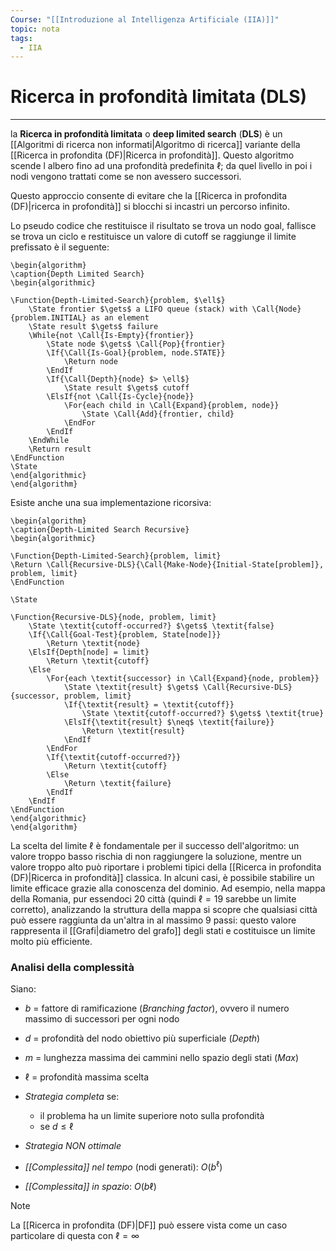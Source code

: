 ```yaml
---
Course: "[[Introduzione al Intelligenza Artificiale (IIA)]]"
topic: nota
tags:
  - IIA
---
```


# Ricerca in profondità limitata (DLS)
---
la **Ricerca in profondità limitata** o **deep limited search** (**DLS**) è un [[Algoritmi di ricerca non informati|Algoritmo di ricerca]] variante della [[Ricerca in profondita (DF)|Ricerca in profondità]]. Questo algoritmo scende l albero fino ad una profondità predefinita $\ell$; da quel livello in poi i nodi vengono trattati come se non avessero successori.

Questo approccio consente di evitare che la [[Ricerca in profondita (DF)|ricerca in profondità]] si blocchi si incastri un percorso infinito.

Lo pseudo codice che restituisce il risultato se trova un nodo goal, fallisce se trova un ciclo e restituisce un valore di cutoff se raggiunge il limite prefissato è il seguente:
```pseudo
\begin{algorithm}
\caption{Depth Limited Search}
\begin{algorithmic}

\Function{Depth-Limited-Search}{problem, $\ell$}
    \State frontier $\gets$ a LIFO queue (stack) with \Call{Node}{problem.INITIAL} as an element
    \State result $\gets$ failure
    \While{not \Call{Is-Empty}{frontier}}
        \State node $\gets$ \Call{Pop}{frontier}
        \If{\Call{Is-Goal}{problem, node.STATE}}
            \Return node
        \EndIf
        \If{\Call{Depth}{node} $> \ell$}
            \State result $\gets$ cutoff
        \ElsIf{not \Call{Is-Cycle}{node}}
            \For{each child in \Call{Expand}{problem, node}}
                \State \Call{Add}{frontier, child}
            \EndFor
        \EndIf
    \EndWhile
    \Return result
\EndFunction
\State
\end{algorithmic}
\end{algorithm}
```
Esiste anche una sua implementazione ricorsiva:
```pseudo
\begin{algorithm}
\caption{Depth-Limited Search Recursive}
\begin{algorithmic}

\Function{Depth-Limited-Search}{problem, limit} 
\Return \Call{Recursive-DLS}{\Call{Make-Node}{Initial-State[problem]}, problem, limit}
\EndFunction

\State 

\Function{Recursive-DLS}{node, problem, limit} 
    \State \textit{cutoff-occurred?} $\gets$ \textit{false}
    \If{\Call{Goal-Test}{problem, State[node]}} 
        \Return \textit{node}
    \ElsIf{Depth[node] = limit} 
        \Return \textit{cutoff}
    \Else
        \For{each \textit{successor} in \Call{Expand}{node, problem}} 
            \State \textit{result} $\gets$ \Call{Recursive-DLS}{successor, problem, limit}
            \If{\textit{result} = \textit{cutoff}} 
                \State \textit{cutoff-occurred?} $\gets$ \textit{true}
            \ElsIf{\textit{result} $\neq$ \textit{failure}} 
                \Return \textit{result}
            \EndIf
        \EndFor
        \If{\textit{cutoff-occurred?}} 
            \Return \textit{cutoff}
        \Else 
            \Return \textit{failure}
        \EndIf
    \EndIf
\EndFunction
\end{algorithmic}
\end{algorithm}
```

La scelta del limite $\ell$ è fondamentale per il successo dell'algoritmo: un valore troppo basso rischia di non raggiungere la soluzione, mentre un valore troppo alto può riportare i problemi tipici della [[Ricerca in profondita (DF)|Ricerca in profondità]] classica. 
In alcuni casi, è possibile stabilire un limite efficace grazie alla conoscenza del dominio. Ad esempio, nella mappa della Romania, pur essendoci $20$ città (quindi $\ell = 19$ sarebbe un limite corretto), analizzando la struttura della mappa si scopre che qualsiasi città può essere raggiunta da un'altra in al massimo $9$ passi: questo valore rappresenta il [[Grafi|diametro del grafo]] degli stati e costituisce un limite molto più efficiente.

### Analisi della complessità

Siano:
- $b$ = fattore di ramificazione (*Branching factor*), ovvero il numero massimo di successori per ogni nodo
- $d$ = profondità del nodo obiettivo più superficiale (*Depth*)
- $m$ = lunghezza massima dei cammini nello spazio degli stati (*Max*)
- $\ell$ = profondità massima scelta

- _Strategia completa_ se:
	- il problema ha un limite superiore noto sulla profondità
	- se $d \leq \ell$
- _Strategia NON ottimale_
- _[[Complessita]] nel tempo_ (nodi generati): $O(b^\ell)$ 
- _[[Complessita]] in spazio_: $O(b\ell)$

>[!note]
>La [[Ricerca in profondita (DF)|DF]] può essere vista come un caso particolare di questa con $\ell = \infty$